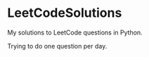 # LeetCodeSolutions
My solutions to LeetCode questions in Python. 

Trying to do one question per day.
